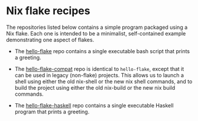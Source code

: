 # Nix flake recipes

The repositories listed below contains a simple program packaged using a Nix flake.
Each one is intended to be a minimalist, self-contained example demonstrating one aspect of flakes.

- The [hello-flake](https://codeberg.org/mhwombat/hello-flake) repo
  contains a single executable bash script that prints a greeting.

- The [hello-flake-compat](https://codeberg.org/mhwombat/hello-flake-compat) repo
  is identical to `hello-flake`, except that it can be used in legacy (non-flake) projects.
  This allows us to launch a shell using either the old nix-shell or the new nix shell commands,
  and to build the project using either the old nix-build or the new nix build commands.

- The [hello-flake-haskell](https://codeberg.org/mhwombat/hello-flake-haskell) repo
  contains a single executable Haskell program that prints a greeting.
